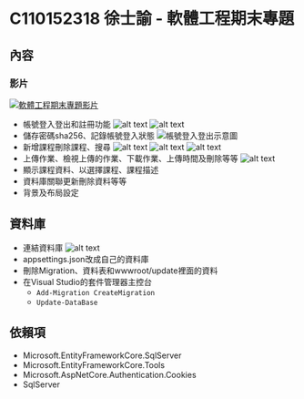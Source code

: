 # C110152318 徐士諭 - 軟體工程期末專題

## 內容
### 影片
[![軟體工程期末專題影片](https://img.youtube.com/vi/KrWNrv9An9M/0.jpg)](https://youtu.be/KrWNrv9An9M)

- 帳號登入登出和註冊功能
![alt text](image/{DF22BDDB-E1AE-4131-8F9D-99C108AFDCC2}.png)
![alt text](image/{F119E534-036F-40EA-A007-4886EF6FD1DB}.png)
- 儲存密碼sha256、記錄帳號登入狀態
![帳號登入登出示意圖](image/{08C2EF74-42B6-4CD5-9E9B-22F594D2D703}.png)
- 新增課程刪除課程、搜尋
![alt text](image/{8379A91D-8CA6-4C66-874A-4669F76ED3B1}.png)
![alt text](image/{1BE08B45-1CD7-45CC-96A1-BCCA1BC4CD0D}.png)
![alt text](image/{E489864D-4045-479B-AF70-CA4E7438C152}.png)
- 上傳作業、檢視上傳的作業、下載作業、上傳時間及刪除等等
![alt text]({EBDE540A-EDF7-43E4-94C7-D96A0B0A1437}.png)
- 顯示課程資料、以選擇課程、課程描述
- 資料庫關聯更新刪除資料等等
- 背景及布局設定

## 資料庫
- 連結資料庫
![alt text](image/{2ADA8AD2-F0FB-481E-9BE7-8FF423401FCE}.png)
- appsettings.json改成自己的資料庫
- 刪除Migration、資料表和wwwroot/update裡面的資料
- 在Visual Studio的套件管理器主控台
    - `Add-Migration CreateMigration`
    - `Update-DataBase`

## 依賴項
- Microsoft.EntityFrameworkCore.SqlServer
- Microsoft.EntityFrameworkCore.Tools
- Microsoft.AspNetCore.Authentication.Cookies
- SqlServer
